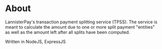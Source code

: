 # About

LannisterPay's transaction payment splitting service (TPSS). The service is meant to calculate the amount due to one or more split payment "entities" as well as the amount left after all splits have been computed.

Written in NodeJS, ExpressJS